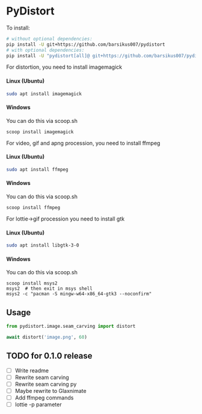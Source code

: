 # PyDistort
To install:
```bash
# without optional dependencies:
pip install -U git+https://github.com/barsikus007/pydistort
# with optional dependencies:
pip install -U "pydistort[all]@ git+https://github.com/barsikus007/pydistort"
```
For distortion, you need to install imagemagick
#### Linux (Ubuntu)
```bash
sudo apt install imagemagick
```
#### Windows
You can do this via scoop.sh
```pwsh
scoop install imagemagick
```
For video, gif and apng procession, you need to install ffmpeg
#### Linux (Ubuntu)
```bash
sudo apt install ffmpeg
```
#### Windows
You can do this via scoop.sh
```pwsh
scoop install ffmpeg
```
For lottie->gif procession you need to install gtk
#### Linux (Ubuntu)
```bash
sudo apt install libgtk-3-0
```
#### Windows
You can do this via scoop.sh
```pwsh
scoop install msys2
msys2  # then exit in msys shell
msys2 -c "pacman -S mingw-w64-x86_64-gtk3 --noconfirm"
```
## Usage
```python
from pydistort.image.seam_carving import distort

await distort('image.png', 60)
```
## TODO for 0.1.0 release
- [ ] Write readme
- [ ] Rewrite seam carving
- [ ] Rewrite seam carving py
- [ ] Maybe rewrite to Glaxnimate
- [ ] Add ffmpeg commands
- [ ] lottie -p parameter
